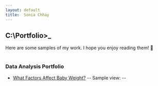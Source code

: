 ```yaml
---
layout: default
title:  Sonia Chhay
---
```


## C:\Portfolio>_

Here are some samples of my work. I hope you enjoy reading them! 📁 <br/><br/>

### Data Analysis Portfolio
- <a href="{{ 'SoniaChhay_Submission.pdf'   | relative_url }}">What Factors Affect Baby Weight?</a> 
-- Sample view: 
-- <a href="{{ 'bbw.png'   | relative_url }}"></a> 
